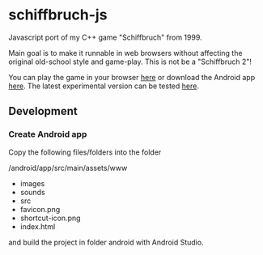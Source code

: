 # schiffbruch-js

Javascript port of my C++ game "Schiffbruch" from 1999. 

Main goal is to make it runnable in web browsers without affecting the original old-school style and game-play. This is not be a "Schiffbruch 2"!

You can play the game in your browser <a href="https://schiffbruch.dplate.de">here</a> or download the Android app <a href="https://play.google.com/store/apps/details?id=de.dplate.schiffbruch">here</a>. The latest experimental version can be tested <a href="https://dplate.github.io/schiffbruch-js/">here</a>.

## Development

### Create Android app

Copy the following files/folders into the folder 

/android/app/src/main/assets/www

- images
- sounds
- src
- favicon.png
- shortcut-icon.png
- index.html

and build the project in folder android with Android Studio.

